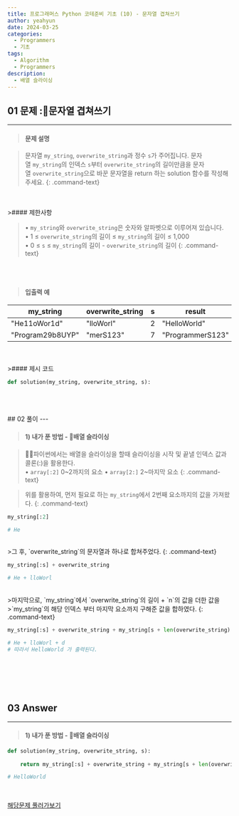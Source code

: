 ```yaml
---
title: 프로그래머스 Python 코테준비 기초 (10) - 문자열 겹쳐쓰기
author: yeahyun
date: 2024-03-25
categories:
  - Programmers
  - 기초
tags:
  - Algorithm
  - Programmers
description:
  - 배열 슬라이싱
---
```

## 01 문제 :문자열 겹쳐쓰기

---
>#### 문제 설명

>문자열 `my_string`, `overwrite_string`과 정수 `s`가 주어집니다. 문자열 `my_string`의 인덱스 `s`부터 `overwrite_string`의 길이만큼을 문자열 `overwrite_string`으로 바꾼 문자열을 return 하는 solution 함수를 작성해 주세요.
{: .command-text}

<BR>
<BR>
>#### 제한사항

>• `my_string`와 `overwrite_string`은 숫자와 알파벳으로 이루어져 있습니다.  
>• 1 ≤ `overwrite_string`의 길이 ≤ `my_string`의 길이 ≤ 1,000  
>• 0 ≤ `s` ≤ `my_string`의 길이 - `overwrite_string`의 길이
{: .command-text}
<BR>
<BR>

>#### 입출력 예

| my_string        | overwrite_string | s   | result           |
| ---------------- | ---------------- | --- | ---------------- |
| "He11oWor1d"     | "lloWorl"        | 2   | "HelloWorld"     |
| "Program29b8UYP" | "merS123"        | 7   | "ProgrammerS123" |

<BR>

<br>
>#### 제시 코드

```python
def solution(my_string, overwrite_string, s):
```

<br>
<br>
<BR>
## 02 풀이 
---

>#### 1) 내가 푼 방법 - 배열 슬라이싱

>파이썬에서는 배열을 슬라이싱을 할때 슬라이싱을 시작 및 끝낼 인덱스 값과 콜론(:)을 활용한다.  
>• `array[:2]` 0~2까지의 요소
>• `array[2:]` 2~마지막 요소
{: .command-text}

>위를 활용하여, 먼저 필요로 하는 `my_string`에서 2번째 요소까지의 값을 가져왔다.
{: .command-text}

```python
my_string[:2]

# He
```

<br>
>그 후, `overwrite_string`의 문자열과 하나로 합쳐주었다.
{: .command-text}

```python
my_string[:s] + overwrite_string

# He + lloWorl
```

<br>
>마지막으로, `my_string`에서 `overwrite_string`의 길이 + `n`의 값을 더한 값을
>`my_string`의 해당 인덱스 부터 마지막 요소까지 구해준 값을 합하였다.
{: .command-text}

```python
my_string[:s] + overwrite_string + my_string[s + len(overwrite_string) :]

# He + lloWorl + d
# 따라서 HelloWorld 가 출력된다.
```
<br>
<br>
<br>
<br>

## 03 Answer
---
>#### 1) 내가 푼 방법 - 배열 슬라이싱

```python
def solution(my_string, overwrite_string, s):
    
    return my_string[:s] + overwrite_string + my_string[s + len(overwrite_string) :]

# HelloWorld
```


<br>


[해당문제 풀러가보기](https://school.programmers.co.kr/learn/courses/30/lessons/181943)